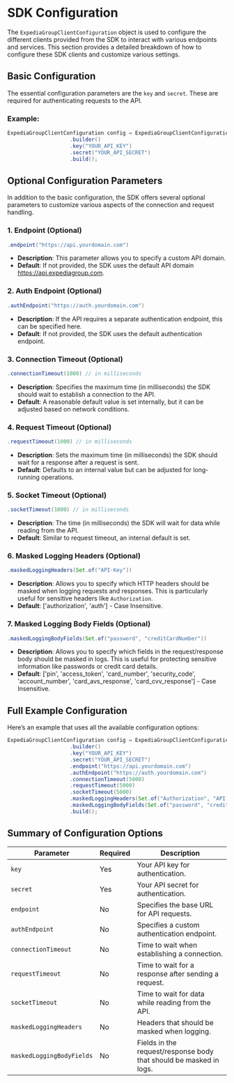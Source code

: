 # SDK Configuration

The `ExpediaGroupClientConfiguration` object is used to configure the different clients provided from the SDK to interact with various endpoints and services. This section provides a detailed breakdown of how to configure these SDK clients and customize various settings.

## Basic Configuration

The essential configuration parameters are the `key` and `secret`. These are required for authenticating requests to the API.

### Example:

```java
ExpediaGroupClientConfiguration config = ExpediaGroupClientConfiguration
                    .builder()
                    .key("YOUR_API_KEY")
                    .secret("YOUR_API_SECRET")
                    .build();
```

## Optional Configuration Parameters

In addition to the basic configuration, the SDK offers several optional parameters to customize various aspects of the connection and request handling.

### 1. **Endpoint (Optional)**

```java
.endpoint("https://api.yourdomain.com")
```
- **Description**: This parameter allows you to specify a custom API domain.
- **Default**: If not provided, the SDK uses the default API domain https://api.expediagroup.com.

### 2. **Auth Endpoint (Optional)**

```java
.authEndpoint("https://auth.yourdomain.com")
```
- **Description**: If the API requires a separate authentication endpoint, this can be specified here.
- **Default**: If not provided, the SDK uses the default authentication endpoint.

### 3. **Connection Timeout (Optional)**

```java
.connectionTimeout(1000) // in milliseconds
```
- **Description**: Specifies the maximum time (in milliseconds) the SDK should wait to establish a connection to the API.
- **Default**: A reasonable default value is set internally, but it can be adjusted based on network conditions.

### 4. **Request Timeout (Optional)**

```java
.requestTimeout(1000) // in milliseconds
```
- **Description**: Sets the maximum time (in milliseconds) the SDK should wait for a response after a request is sent.
- **Default**: Defaults to an internal value but can be adjusted for long-running operations.

### 5. **Socket Timeout (Optional)**

```java
.socketTimeout(1000) // in milliseconds
```
- **Description**: The time (in milliseconds) the SDK will wait for data while reading from the API.
- **Default**: Similar to request timeout, an internal default is set.

### 6. **Masked Logging Headers (Optional)**

```java
.maskedLoggingHeaders(Set.of("API-Key"))
```
- **Description**: Allows you to specify which HTTP headers should be masked when logging requests and responses. This is particularly useful for sensitive headers like `Authorization`.
- **Default**: ['authorization', 'auth'] - Case Insensitive.

### 7. **Masked Logging Body Fields (Optional)**

```java
.maskedLoggingBodyFields(Set.of("password", "creditCardNumber"))
```
- **Description**: Allows you to specify which fields in the request/response body should be masked in logs. This is useful for protecting sensitive information like passwords or credit card details.
- **Default**: ['pin', 'access_token', 'card_number', 'security_code', 'account_number', 'card_avs_response', 'card_cvv_response'] - Case Insensitive.

## Full Example Configuration

Here’s an example that uses all the available configuration options:

```java
ExpediaGroupClientConfiguration config = ExpediaGroupClientConfiguration
                    .builder()
                    .key("YOUR_API_KEY")
                    .secret("YOUR_API_SECRET")
                    .endpoint("https://api.yourdomain.com")
                    .authEndpoint("https://auth.yourdomain.com")
                    .connectionTimeout(5000)
                    .requestTimeout(5000)
                    .socketTimeout(5000)
                    .maskedLoggingHeaders(Set.of("Authorization", "API-Key"))
                    .maskedLoggingBodyFields(Set.of("password", "creditCardNumber"))
                    .build();
```

## Summary of Configuration Options

| Parameter                 | Required | Description                                                        |
|---------------------------|----------|--------------------------------------------------------------------|
| `key`                     | Yes      | Your API key for authentication.                                   |
| `secret`                  | Yes      | Your API secret for authentication.                                |
| `endpoint`                | No       | Specifies the base URL for API requests.                           |
| `authEndpoint`            | No       | Specifies a custom authentication endpoint.                        |
| `connectionTimeout`       | No       | Time to wait when establishing a connection.                       |
| `requestTimeout`          | No       | Time to wait for a response after sending a request.               |
| `socketTimeout`           | No       | Time to wait for data while reading from the API.                  |
| `maskedLoggingHeaders`    | No       | Headers that should be masked when logging.                        |
| `maskedLoggingBodyFields` | No       | Fields in the request/response body that should be masked in logs. |
